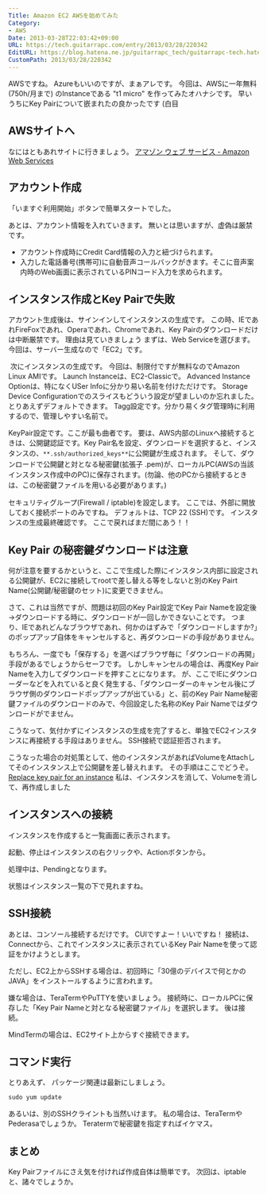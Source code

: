 ```yaml
---
Title: Amazon EC2 AWSを始めてみた
Category:
- AWS
Date: 2013-03-28T22:03:42+09:00
URL: https://tech.guitarrapc.com/entry/2013/03/28/220342
EditURL: https://blog.hatena.ne.jp/guitarrapc_tech/guitarrapc-tech.hatenablog.com/atom/entry/11696248318757675491
CustomPath: 2013/03/28/220342
---
```


AWSですね。 Azureもいいのですが、まぁアレです。 今回は、AWSに一年無料(750h/月まで) のInstanceである "t1 micro" を作ってみたオハナシです。 早いうちにKey Pairについて嵌まれたの良かったです (白目
## AWSサイトへ
なにはともあれサイトに行きましょう。
<a href="http://aws.amazon.com/jp/" target="_blank">アマゾン ウェブ サービス - Amazon Web Services</a>
## アカウント作成
「いますぐ利用開始」ボタンで簡単スタートでした。

あとは、アカウント情報を入れていきます。 無いとは思いますが、虚偽は厳禁です。


- アカウント作成時にCredit Card情報の入力と紐づけられます。
- 入力した電話番号(携帯可)に自動音声コールバックがきます。そこに音声案内時のWeb画面に表示されているPINコード入力を求められます。


## インスタンス作成とKey Pairで失敗
アカウント生成後は、サインインしてインスタンスの生成です。
この時、IEであれFireFoxであれ、Operaであれ、Chromeであれ、Key Pairのダウンロードだけは中断厳禁です。 理由は見ていきましょう
まずは、Web Serviceを選びます。 今回は、サーバー生成なので「EC2」です。


 次にインスタンスの生成です。 今回は、制限付ですが無料なのでAmazon Linux AMIです。
Launch Instanceは、EC2-Classicで。
Advanced Instance Optionは、特になくUSer Infoに分かり易い名前を付けただけです。
Storage Device Configurationでのスライスもどういう設定が望ましいのか忘れました。とりあえずデフォルトできます。
Tagg設定です。分かり易くタグ管理時に利用するので、管理しやすい名前で。

KeyPair設定です。ここが最も曲者です。 要は、AWS内部のLinuxへ接続するときは、公開鍵認証です。<span style="line-height: 1.5;">Key Pair名を設定、ダウンロードを選択すると、インスタンスの、`**.ssh/authorized_keys**`<span style="line-height: 1.5;">に公開鍵が生成されます。
そして、ダウンロードで公開鍵と対となる秘密鍵(拡張子 .pem)が、ローカルPC(AWSの当該インスタンス作成中のPC)に保存されます。(勿論、他のPCから接続するときは、この秘密鍵ファイルを用いる必要があります。)

セキュリティグループ(Firewall / iptable)を設定します。 ここでは、外部に開放しておく接続ポートのみですね。 デフォルトは、TCP 22 (SSH)です。 インスタンスの生成最終確認です。 ここで戻ればまだ間にあう！！

## Key Pair の秘密鍵ダウンロードは注意
何が注意を要するかというと、ここで生成した際にインスタンス内部に設定される公開鍵が、EC2に接続してrootで差し替える等をしないと別のKey Pairt Name(公開鍵/秘密鍵のセット)に変更できません。

さて、これは当然ですが、問題は初回のKey Pair設定でKey Pair Nameを設定後→ダウンロードする時に、ダウンロードが一回しかできないことです。 つまり、IEであれどんなブラウザであれ、何かのはずみで「ダウンロードしますか?」のポップアップ自体をキャンセルすると、再ダウンロードの手段がありません。

もちろん、一度でも「保存する」を選べばブラウザ毎に「ダウンロードの再開」手段があるでしょうからセーフです。 しかしキャンセルの場合は、再度Key Pair Nameを入力してダウンロードを押すことになります。
が、ここでIEにダウンローダーなどを入れていると良く発生する、「ダウンローダーのキャンセル後にブラウザ側のダウンロードポップアップが出ている」と、前のKey Pair Name秘密鍵ファイルのダウンロードのみで、今回設定した名称のKey Pair Nameではダウンロードがでません。

こうなって、気付かずにインスタンスの生成を完了すると、単独でEC2インスタンスに再接続する手段はありません。 SSH接続で認証拒否されます。

こうなった場合の対処策として、他のインスタンスがあればVolumeをAttachしてそのインスタンス上で公開鍵を差し替えれます。 その手順はここでどうぞ。
<a href="https://forums.aws.amazon.com/msage.jspa?messageID=245314" target="_blank">Replace key pair for an instance</a>
私は、インスタンスを消して、Volumeを消して、再作成しました


## インスタンスへの接続
インスタンスを作成すると一覧画面に表示されます。

起動、停止はインスタンスの右クリックや、Actionボタンから。

処理中は、Pendingとなります。

状態はインスタンス一覧の下で見れますね。

## SSH接続
あとは、コンソール接続するだけです。 CUIですよー！いいですね！ 接続は、Connectから、これでインスタンスに表示されているKey Pair Nameを使って認証をかけようとします。

ただし、EC2上からSSHする場合は、初回時に「30億のデバイスで何とかのJAVA」をインストールするように言われます。


嫌な場合は、TeraTermやPuTTYを使いましょう。 接続時に、ローカルPCに保存した「Key Pair Nameと対となる秘密鍵ファイル」を選択します。 後は接続。

MindTermの場合は、EC2サイト上からすぐ接続できます。

## コマンド実行
とりあえず、 パッケージ関連は最新にしましょう。

```ps1
sudo yum update
```


あるいは、別のSSHクライントも当然いけます。 私の場合は、TeraTermやPederasaでしょうか。 Teratermで秘密鍵を指定すればイケマス。

## まとめ
Key Pairファイルにさえ気を付ければ作成自体は簡単です。 次回は、iptableと、諸々でしょうか。
